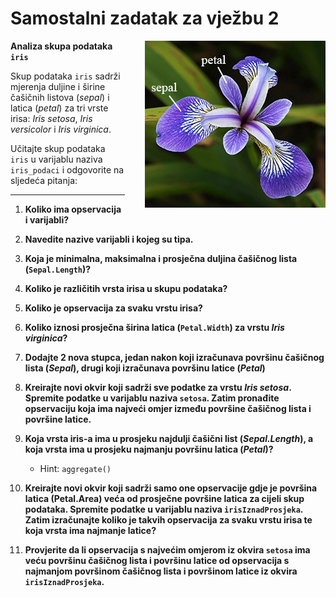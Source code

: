 <div class="body">

# Samostalni zadatak za vježbu 2

<img src="iris.png" style="float: right; margin-left: 32px;">

**Analiza skupa podataka `iris`**

Skup podataka `iris` sadrži mjerenja duljine i širine čašičnih listova (*sepal*) i latica (*petal*) za tri vrste irisa: *Iris setosa*, *Iris versicolor* i *Iris virginica*.

Učitajte skup podataka `iris` u varijablu naziva `iris_podaci` i odgovorite na sljedeća pitanja:

---

1. **Koliko ima opservacija i varijabli?**

2. **Navedite nazive varijabli i kojeg su tipa.**

3. **Koja je minimalna, maksimalna i prosječna duljina čašičnog lista (`Sepal.Length`)?**

4. **Koliko je različitih vrsta irisa u skupu podataka?**

5. **Koliko je opservacija za svaku vrstu irisa?**

6. **Koliko iznosi prosječna širina latica (`Petal.Width`) za vrstu *Iris virginica*?**

7. **Dodajte 2 nova stupca, jedan nakon koji izračunava površinu čašičnog lista (*Sepal*), drugi koji izračunava površinu latice (*Petal*)**

8. **Kreirajte novi okvir koji sadrži sve podatke za vrstu *Iris setosa*. Spremite podatke u varijablu naziva `setosa`. Zatim pronađite opservaciju koja ima najveći omjer između površine čašičnog lista i površine latice.**

9. **Koja vrsta **iris-a** ima u prosjeku najdulji čašični list (*Sepal.Length*), a koja vrsta ima u prosjeku najmanju površinu latica (*Petal*)?**
   - Hint: `aggregate()`

10. **Kreirajte novi okvir koji sadrži samo one opservacije gdje je površina latica (Petal.Area) veća od prosječne površine latica za cijeli skup podataka. Spremite podatke u varijablu naziva `irisIznadProsjeka`. Zatim izračunajte koliko je takvih opservacija za svaku vrstu irisa te koja vrsta ima najmanje latice?**

11. **Provjerite da li opservacija s najvećim omjerom iz okvira `setosa` ima veću površinu čašičnog lista i površinu latice od opservacija s najmanjom površinom čašičnog lista i površinom latice iz okvira `irisIznadProsjeka`.**

</div>